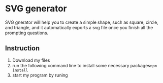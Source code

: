 # SVG generator
SVG gnerator will help you to create a simple shape, such as square, circle, and triangle, and it automatically exports a svg file once you finish all the prompting questions.

## Instruction
1. Download my files
2. run the following command line to install some necessary packages```npm install```
3. start my program by runing 
